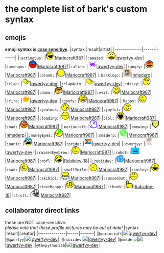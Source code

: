 # the complete list of bark's custom syntax
## emojis
**emoji syntax is <a href="https://en.wikipedia.org/wiki/Case_sensitivity">case sensitive</a>.**
|syntax        |result|artist|
|--------------|------|------|
|`:actingSus:`    |<img src="svg/normal/actingSus.svg" width="25" height="25">|<a href="https://github.com/mariocraft987">Mariocraft987</a>|
|`:amazed:`    |<img src="svg/normal/amazed.svg" width="25" height="25">|<a href="https://github.com/qwertyy-dev">qwertyy-dev</a>|
|`:amongus:`   |<img src="svg/joke/amongus.svg" width="25" height="25">|<a href="https://github.com/mariocraft987">Mariocraft987</a>|
|`:alien:`     |<img src="svg/normal/alien.svg" width="25" height="25">|<a href="https://github.com/qwertyy-dev">qwertyy-dev</a>|
|`:angry:`     |<img src="svg/normal/angry.svg" width="25" height="25">|<a href="https://github.com/Mariocraft987">Mariocraft987</a>|
|`:blank:`     |<img src="svg/normal/blank.svg" width="25" height="25">|<a href="https://github.com/Mariocraft987">Mariocraft987</a>|
|`:barklogo:`  |<img src="svg/normal/barklogo.svg" width="25" height="25">|<a href="https://github.com/nmsderp">nmsderp</a>|
|`:clap:`      |<img src="svg/normal/clap.svg" width="25" height="25">|<a href="https://github.com/qwertyy-dev">qwertyy-dev</a>|
|`:clapAnim:`  |<img src="svg/normal/clap_anim.gif" width="25" height="25">|<a href="https://github.com/qwertyy-dev">qwertyy-dev</a>|
|`:dizzy:`     |<img src="svg/normal/dizzy.svg" width="25" height="25">|<a href="https://github.com/Mariocraft987">Mariocraft987</a>|
|`:dumo:`      |<img src="svg/dev/dumo.svg" width="25" height="25">|<a href="https://github.com/Mariocraft987">Mariocraft987</a>|
|`:evil:`      |<img src="svg/normal/evil.svg" width="25" height="25">|<a href="https://github.com/Mariocraft987">Mariocraft987</a>|
|`:fire:`      |<img src="svg/normal/fire.svg" width="25" height="25">|<a href="https://github.com/qwertyy-dev">qwertyy-dev</a>|
|`:goofy:`     |<img src="svg/normal/goofy.svg" width="25" height="25">|<a href="https://github.com/Mariocraft987">Mariocraft987</a>|
|`:happy:`     |<img src="svg/normal/happy.svg" width="25" height="25">|<a href="https://github.com/Mariocraft987">Mariocraft987</a>|
|`:jealous:`   |<img src="svg/normal/jealous.svg" width="25" height="25">|<a href="https://github.com/Mariocraft987">Mariocraft987</a>|
|`:joyful:`    |<img src="svg/normal/joyful.svg" width="25" height="25">|<a href="https://github.com/Mariocraft987">Mariocraft987</a>|
|`:loading:`   |<img src="svg/normal/loading.svg" width="25" height="25">|<a href="https://github.com/Mariocraft987">Mariocraft987</a>|
|`:lol:`       |<img src="svg/normal/lol.svg" width="25" height="25">|<a href="https://github.com/Mariocraft987">Mariocraft987</a>|
|`:mad:`       |<img src="svg/normal/mad.svg" width="25" height="25">|<a href="https://github.com/Mariocraft987">Mariocraft987</a>|
|`:mariocraft:`|<img src="svg/dev/mariocraft.svg" width="25" height="25">|<a href="https://github.com/Mariocraft987">Mariocraft987</a>|
|`:mewing:`    |<img src="svg/joke/mewing.svg" width="25" height="25">|<a href="https://github.com/nmsderp">nmsderp</a>|
|`:moneyEyes:` |<img src="svg/normal/moneyEyes.svg" width="25" height="25">|<a href="https://github.com/Mariocraft987">Mariocraft987</a>|
|`:nmsderp:`   |<img src="svg/dev/nmsderp.svg" width="25" height="25">|<a href="https://github.com/Mariocraft987">Mariocraft987</a>|
|`:panic:`     |<img src="svg/normal/panic.svg" width="25" height="25">|<a href="https://github.com/Mariocraft987">Mariocraft987</a>|
|`:pride:`     |<img src="svg/normal/pride.svg" width="25" height="25">|<a href="https://github.com/qwertyy-dev">qwertyy-dev</a>|
|`:qwertyy:`   |<img src="svg/dev/qwertyy.png" width="25" height="25">|<a href="https://github.com/qwertyy-dev">qwertyy-dev</a>|
|`:raisedEyebrow:`   |<img src="svg/normal/raiseEyebrow.svg" width="25" height="25">|<a href="https://github.com/Mariocraft987">Mariocraft987</a>|
|`:robot:`     |<img src="svg/normal/robot.svg" width="25" height="25">|<a href="https://github.com/Mariocraft987">Mariocraft987</a>|
|`:rofl:`      |<img src="svg/normal/rofl.svg" width="25" height="25">|<a href="https://github.com/Rubiidev-18">Rubiidev-18</a>|
|`:rubiidev:`  |<img src="svg/dev/rubiidev.svg" width="25" height="25">|<a href="https://github.com/Mariocraft987">Mariocraft987</a>|
|`:sad:`       |<img src="svg/normal/sad.svg" width="25" height="25">|<a href="https://github.com/Mariocraft987">Mariocraft987</a>|
|`:smallSmile:`|<img src="svg/normal/smallsmile.svg" width="25" height="25">|<a href="https://github.com/Mariocraft987">Mariocraft987</a>|
|`:smiley:`    |<img src="svg/normal/smiley.svg" width="25" height="25">|<a href="https://github.com/Mariocraft987">Mariocraft987</a>|
|`:skibidi:`    |<img src="svg/joke/skibidi.svg" width="25" height="25">|<a href="https://github.com/mariocraft987">Mariocraft987</a>|
|`:sussedOut:` |<img src="svg/normal/sussedOut.svg" width="25" height="25">|<a href="https://github.com/Mariocraft987">Mariocraft987</a>|
|`:textHappy:` |<img src="svg/normal/textHappy.svg" width="25" height="25">|<a href="https://github.com/Mariocraft987">Mariocraft987</a>|
|`:thumb:`     |<img src="svg/normal/thumb.svg" width="25" height="25">|<a href="https://github.com/Rubiidev-18">Rubiidev-18</a>|
|`:troll:`     |<img src="svg/normal/troll.svg" width="25" height="25">|<a href="https://github.com/Mariocraft987">Mariocraft987</a>|
## collaborator direct links
these are NOT case-sensitive.<br>*please note that these profile pictures may be out of date!*
|syntax        |result|creator|
|--------------|------|-------|
|`@mariocraft`|<img src="https://github.com/mariocraft987/bark.github.io/assets/129226914/44cac082-448d-4911-93e5-c7435a4c19ee" height="28">|<a href="https://github.com/qwertyy-dev">qwertyy-dev</a>|
|`@qwertyy`|<img src="https://github.com/mariocraft987/bark.github.io/assets/129226914/bf40c77f-4513-4f10-83a4-10bb9feae717" height="28">|<a href="https://github.com/qwertyy-dev">qwertyy-dev</a>|
|`@rubiidev`|<img src="https://github.com/mariocraft987/bark.github.io/assets/129226914/703592f8-e03f-479e-b456-36dc8798e615" height="28">|<a href="https://github.com/qwertyy-dev">qwertyy-dev</a>|
|`@nmsderp`|<img src="https://github.com/mariocraft987/bark.github.io/assets/129226914/d55cba2f-09e9-4484-ba19-50de6f2d68dd" height="28">|<a href="https://github.com/qwertyy-dev">qwertyy-dev</a>|
|`@thepython555`|<img src="https://github.com/mariocraft987/bark.github.io/assets/129226914/1b483f19-12dc-491f-8fd5-896fa6c09cc8" height="28">|<a href="https://github.com/qwertyy-dev">qwertyy-dev</a>|
